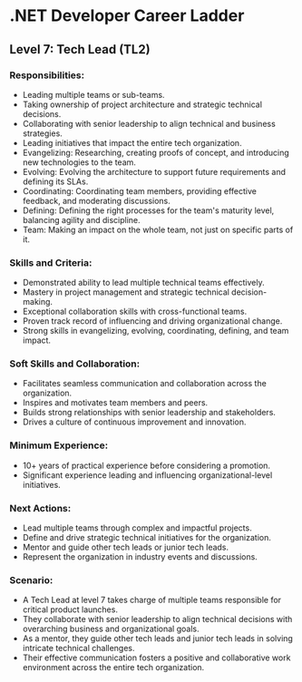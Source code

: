 # .NET Developer Career Ladder

## Level 7: Tech Lead (TL2)

### Responsibilities:
- Leading multiple teams or sub-teams.
- Taking ownership of project architecture and strategic technical decisions.
- Collaborating with senior leadership to align technical and business strategies.
- Leading initiatives that impact the entire tech organization.
- Evangelizing: Researching, creating proofs of concept, and introducing new technologies to the team.
- Evolving: Evolving the architecture to support future requirements and defining its SLAs.
- Coordinating: Coordinating team members, providing effective feedback, and moderating discussions.
- Defining: Defining the right processes for the team's maturity level, balancing agility and discipline.
- Team: Making an impact on the whole team, not just on specific parts of it.

### Skills and Criteria:
- Demonstrated ability to lead multiple technical teams effectively.
- Mastery in project management and strategic technical decision-making.
- Exceptional collaboration skills with cross-functional teams.
- Proven track record of influencing and driving organizational change.
- Strong skills in evangelizing, evolving, coordinating, defining, and team impact.

### Soft Skills and Collaboration:
- Facilitates seamless communication and collaboration across the organization.
- Inspires and motivates team members and peers.
- Builds strong relationships with senior leadership and stakeholders.
- Drives a culture of continuous improvement and innovation.

### Minimum Experience:
- 10+ years of practical experience before considering a promotion.
- Significant experience leading and influencing organizational-level initiatives.

### Next Actions:
- Lead multiple teams through complex and impactful projects.
- Define and drive strategic technical initiatives for the organization.
- Mentor and guide other tech leads or junior tech leads.
- Represent the organization in industry events and discussions.

### Scenario:
- A Tech Lead at level 7 takes charge of multiple teams responsible for critical product launches.
- They collaborate with senior leadership to align technical decisions with overarching business and organizational goals.
- As a mentor, they guide other tech leads and junior tech leads in solving intricate technical challenges.
- Their effective communication fosters a positive and collaborative work environment across the entire tech organization.
